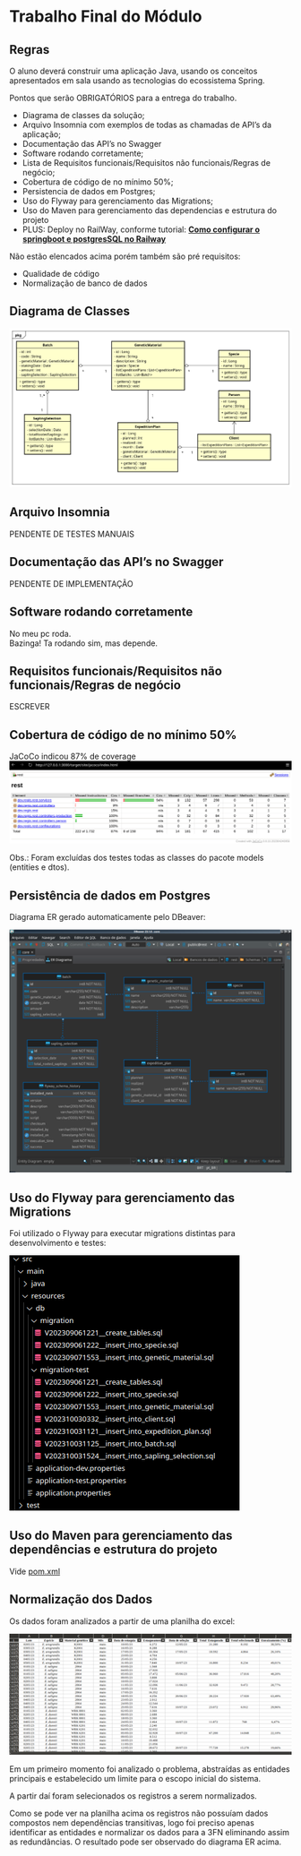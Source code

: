 # Trabalho Final do Módulo

## Regras

O aluno deverá construir uma aplicação Java, usando os conceitos apresentados em sala usando as tecnologias do ecossistema Spring.

Pontos que serão OBRIGATÓRIOS para a entrega do trabalho.

- Diagrama de classes da solução; 
- Arquivo Insomnia com exemplos de todas as chamadas de API’s da aplicação;
- Documentação das API’s no Swagger
- Software rodando corretamente;
- Lista de Requisitos funcionais/Requisitos não funcionais/Regras de negócio;
- Cobertura de código de no mínimo 50%;
- Persistencia de dados em Postgres;
- Uso do Flyway para gerenciamento das Migrations;
- Uso do Maven para gerenciamento das dependencias e estrutura do projeto
- PLUS: Deploy no RailWay, conforme tutorial: [****Como configurar o springboot e postgresSQL no Railway****](https://www.notion.so/Como-configurar-o-springboot-e-postgresSQL-no-Railway-301bdf4514fe49eb88fb082298aa8a2a?pvs=21)

Não estão elencados acima porém também são pré requisitos:

- Qualidade de código
- Normalização de banco de dados

## Diagrama de Classes
![ClassDoagram](documentation/ClassDiagram.png)

## Arquivo Insomnia

PENDENTE DE TESTES MANUAIS

## Documentação das API’s no Swagger

PENDENTE DE IMPLEMENTAÇÃO

## Software rodando corretamente

No meu pc roda. <br> Bazinga! Ta rodando sim, mas depende.

## Requisitos funcionais/Requisitos não funcionais/Regras de negócio

ESCREVER

## Cobertura de código de no mínimo 50%

JaCoCo indicou 87% de coverage
![Alt text](documentation/image.png)


Obs.: Foram excluídas dos testes todas as classes do pacote models (entities e dtos).

## Persistência de dados em Postgres

Diagrama ER gerado automaticamente pelo DBeaver:

![ER Diagram](documentation/image-1.png)

## Uso do Flyway para gerenciamento das Migrations

Foi utilizado o Flyway para executar migrations distintas para desenvolvimento e testes:

![Alt text](documentation/image-2.png)

## Uso do Maven para gerenciamento das dependências e estrutura do projeto

Vide [pom.xml](pom.xml)

## Normalização dos Dados

Os dados foram analizados a partir de uma planilha do excel:

![Alt text](documentation/image-4.png)

Em um primeiro momento foi analizado o problema, abstraídas as entidades principais e estabelecido um limite para o escopo inicial do sistema. 

A partir daí foram selecionados os registros a serem normalizados.

Como se pode ver na planilha acima os registros não possuíam dados compostos nem dependências transitivas, logo foi preciso apenas identificar as entidades e normalizar os dados para a 3FN eliminando assim as redundâncias. O resultado pode ser observado do diagrama ER acima.





